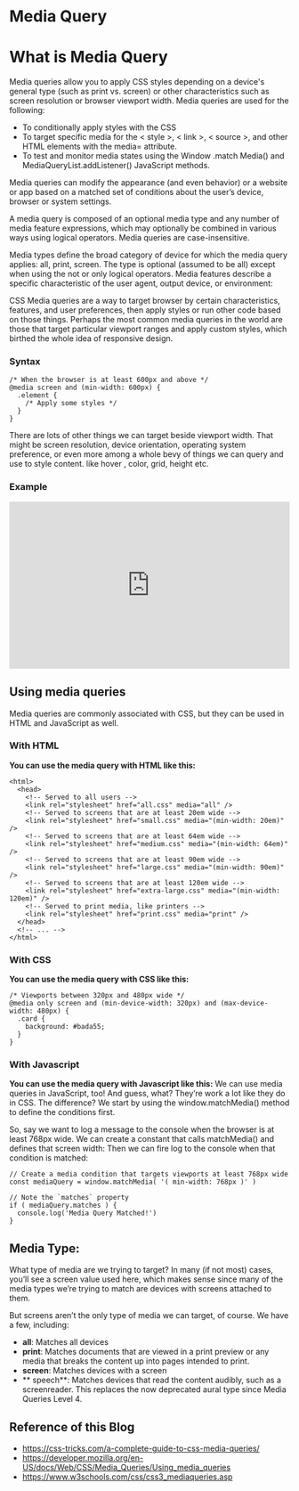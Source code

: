 # Media Query

# What is Media Query
Media queries allow you to apply CSS styles depending on a device's general type (such as print vs. screen) or other characteristics such as screen resolution or browser viewport width. Media queries are used for the following:

- To conditionally apply styles with the CSS 
- To target specific media for the < style >, < link >, < source >, and other HTML elements with the media= attribute.
- To test and monitor media states using the Window .match Media() and MediaQueryList.addListener() JavaScript methods.

Media queries can modify the appearance (and even behavior) or a website or app based on a matched set of conditions about the user’s device, browser or system settings.

A media query is composed of an optional media type and any number of media feature expressions, which may optionally be combined in various ways using logical operators. Media queries are case-insensitive.

Media types define the broad category of device for which the media query applies: all, print, screen. The type is optional (assumed to be all) except when using the not or only logical operators.
Media features describe a specific characteristic of the user agent, output device, or environment:

CSS Media queries are a way to target browser by certain characteristics, features, and user preferences, then apply styles or run other code based on those things. Perhaps the most common media queries in the world are those that target particular viewport ranges and apply custom styles, which birthed the whole idea of responsive design.

### Syntax

```
/* When the browser is at least 600px and above */
@media screen and (min-width: 600px) {
  .element {
    /* Apply some styles */
  }
}
``` 

There are lots of other things we can target beside viewport width. That might be screen resolution, device orientation, operating system preference, or even more among a whole bevy of things we can query and use to style content. like hover , color, grid, height etc.

### Example
<iframe height="300" style="width: 100%;" scrolling="no" title="Untitled" src="https://codepen.io/Rakii/embed/zYaLgPd?default-tab=css&editable=true&theme-id=dark" frameborder="no" loading="lazy" allowtransparency="true" allowfullscreen="true">
  See the Pen <a href="https://codepen.io/Rakii/pen/zYaLgPd">
  Untitled</a> by Rakhshanda Begum (<a href="https://codepen.io/Rakii">@Rakii</a>)
  on <a href="https://codepen.io">CodePen</a>.
</iframe>

## Using media queries
Media queries are commonly associated with CSS, but they can be used in HTML and JavaScript as well.

### With HTML

**You can use the media query with HTML like this:**
```
<html>
  <head>
    <!-- Served to all users -->
    <link rel="stylesheet" href="all.css" media="all" />
    <!-- Served to screens that are at least 20em wide -->
    <link rel="stylesheet" href="small.css" media="(min-width: 20em)" />
    <!-- Served to screens that are at least 64em wide -->
    <link rel="stylesheet" href="medium.css" media="(min-width: 64em)" />
    <!-- Served to screens that are at least 90em wide -->
    <link rel="stylesheet" href="large.css" media="(min-width: 90em)" />
    <!-- Served to screens that are at least 120em wide -->
    <link rel="stylesheet" href="extra-large.css" media="(min-width: 120em)" />
    <!-- Served to print media, like printers -->
    <link rel="stylesheet" href="print.css" media="print" />
  </head>
  <!-- ... -->
</html>
```

### With CSS 
**You can use the media query with CSS like this:**


```
/* Viewports between 320px and 480px wide */
@media only screen and (min-device-width: 320px) and (max-device-width: 480px) {
  .card {
    background: #bada55;
  }
}
``` 

### With Javascript
**You can use the media query with Javascript like this:**
We can use media queries in JavaScript, too! And guess, what? They’re work a lot like they do in CSS. The difference? We start by using the window.matchMedia() method to define the conditions first.

So, say we want to log a message to the console when the browser is at least 768px wide. We can create a constant that calls matchMedia() and defines that screen width:
Then we can fire log to the console when that condition is matched:



```
// Create a media condition that targets viewports at least 768px wide
const mediaQuery = window.matchMedia( '( min-width: 768px )' )
 
// Note the `matches` property
if ( mediaQuery.matches ) {
  console.log('Media Query Matched!')
}
``` 


## Media Type:

What type of media are we trying to target? In many (if not most) cases, you’ll see a screen value used here, which makes sense since many of the media types we’re trying to match are devices with screens attached to them.

But screens aren’t the only type of media we can target, of course. We have a few, including:

- **all**: Matches all devices
- **print**: Matches documents that are viewed in a print preview or any media that breaks the content up into pages intended to print.
- **screen**: Matches devices with a screen
- ** speech**: Matches devices that read the content audibly, such as a screenreader. This replaces the now deprecated aural type since Media Queries Level 4.


## Reference of this Blog

- https://css-tricks.com/a-complete-guide-to-css-media-queries/
- https://developer.mozilla.org/en-US/docs/Web/CSS/Media_Queries/Using_media_queries
- https://www.w3schools.com/css/css3_mediaqueries.asp





